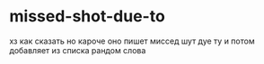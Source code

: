 # missed-shot-due-to
хз как сказать но кароче оно пишет миссед шут дуе ту и потом добавляет из списка рандом слова
